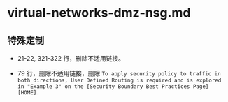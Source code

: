 # virtual-networks-dmz-nsg.md

## 特殊定制

* 21-22, 321-322 行，删除不适用链接。

* 79 行，删除不适用链接，删除 `To apply security policy to traffic in both directions, User Defined Routing is required and is explored in "Example 3" on the [Security Boundary Best Practices Page][HOME].`